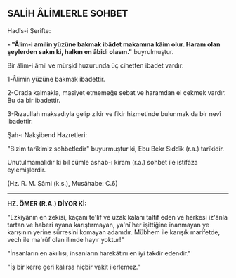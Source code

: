 ## SALİH ÂLİMLERLE SOHBET

Hadîs-i Şerifte:

**- "Âlim-i amilin yüzüne bakmak ibâdet ma­kamına kâim olur. Haram olan şeylerden sakın ki, halkın en âbidi olasın."** buyrulmuştur.

Bir âlim-i âmil ve mürşid huzurunda üç cihet­ten ibadet vardır:

1-Âlimin yüzüne bakmak ibadettir.

2-Orada kalmakla, masiyet etmemeğe sebat ve haramdan el çekmek vardır. Bu da bir ibadettir.

3-Rızaullah maksadıyla gelip zikir ve fikir hiz­metinde bulunmak da bir nevî ibadettir.

Şah-ı Nakşibend Hazretleri:

"Bizim tarîkimiz sohbetledir" buyurmuştur ki, Ebu Bekr Sıddîk (r.a.) tarîkidir.

Unutulmamalıdır ki bil cümle ashab-ı kiram (r.a.) sohbet ile istifâza eylemişlerdir.

(Hz. R. M. Sâmi (k.s.), Musâhabe: C.6)

<hr>

**HZ. ÖMER (R.A.) DİYOR Kİ:**

"Ezkiyânın en zekisi, kaçanı te'lif ve uzak kalanı taltif eden ve herkesi iz'ânla tartan ve haberi ayana karıştırmayan, ya'nî her işittiğine inanmayan ye karışının yerine sürresini komayan adamdır. Mübhem ile karışık marifetde, vech ile ma'rûf olan ilimde hayır yoktur!"

"İnsanların en akıllısı, insanların harekâtını en iyi takdir edendir."

"İş bir kerre geri kalırsa hiçbir vakit ilerlemez."
